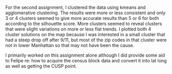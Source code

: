 For the second assignment, I clustered the data using kmeans and agglomerative clustering. The results were more or less consistent and only 3 or 4 clusters seemed to give more accurate results than 5 or 6 for both according to the silhouette score. More clusters seemed to reveal clusters that were slight variations on more or less flat trends. I plotted both 4 cluster solutions on the map because I was interested in a small cluster that had a steep drop off after 9/11, but most of the zip codes in that cluster were not in lower Manhattan so that may not have been the cause. 

I primarily worked on this assignment alone although I did provide some aid to Felipe re: how to acquire the census block data and convert it into lat long as well as getting the CUSP point. 